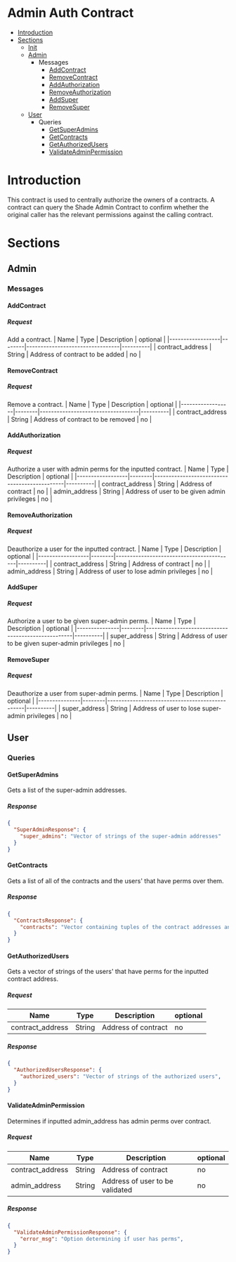 # Admin Auth Contract
* [Introduction](#Introduction)
* [Sections](#Sections)
    * [Init](#Init)
    * [Admin](#Admin)
        * Messages
            * [AddContract](#AddContract)
            * [RemoveContract](#RemoveContract)
            * [AddAuthorization](#AddAuthorization)
            * [RemoveAuthorization](#RemoveAuthorization)
            * [AddSuper](#AddSuper)
            * [RemoveSuper](#RemoveSuper)
    * [User](#User)
        * Queries
            * [GetSuperAdmins](#GetSuperAdmins)
            * [GetContracts](#GetContracts)
            * [GetAuthorizedUsers](#GetAuthorizedUsers)
            * [ValidateAdminPermission](#ValidateAdminPermission)
# Introduction
This contract is used to centrally authorize the owners of a contracts. A contract can query the Shade Admin Contract to confirm whether the original caller has the relevant permissions against the calling contract.

# Sections

## Admin

### Messages
#### AddContract
##### Request
Add a contract.
| Name             | Type   | Description                     | optional |
|------------------|--------|---------------------------------|----------|
| contract_address | String | Address of contract to be added | no       |

#### RemoveContract
##### Request
Remove a contract.
| Name             | Type   | Description                       | optional |
|------------------|--------|-----------------------------------|----------|
| contract_address | String | Address of contract to be removed | no       |

#### AddAuthorization
##### Request
Authorize a user with admin perms for the inputted contract.
| Name             | Type   | Description                                  | optional |
|------------------|--------|----------------------------------------------|----------|
| contract_address | String | Address of contract                          | no       |
| admin_address    | String | Address of user to be given admin privileges | no       |

#### RemoveAuthorization
##### Request
Deauthorize a user for the inputted contract.
| Name             | Type   | Description                              | optional |
|------------------|--------|------------------------------------------|----------|
| contract_address | String | Address of contract                      | no       |
| admin_address    | String | Address of user to lose admin privileges | no       |

#### AddSuper
##### Request
Authorize a user to be given super-admin perms.
| Name          | Type   | Description                                        | optional |
|---------------|--------|----------------------------------------------------|----------|
| super_address | String | Address of user to be given super-admin privileges | no       |

#### RemoveSuper
##### Request
Deauthorize a user from super-admin perms.
| Name          | Type   | Description                                    | optional |
|---------------|--------|------------------------------------------------|----------|
| super_address | String | Address of user to lose super-admin privileges | no       |


## User

### Queries

#### GetSuperAdmins
Gets a list of the super-admin addresses.
##### Response
```json
{
  "SuperAdminResponse": {
    "super_admins": "Vector of strings of the super-admin addresses"
  }
}
```

#### GetContracts
Gets a list of all of the contracts and the users' that have perms over them.
##### Response
```json
{
  "ContractsResponse": {
    "contracts": "Vector containing tuples of the contract addresses and a vector of strings of the authorized users"
  }
}
```

#### GetAuthorizedUsers
Gets a vector of strings of the users' that have perms for the inputted contract address.
##### Request
| Name             | Type   | Description         | optional |
|------------------|--------|---------------------|----------|
| contract_address | String | Address of contract | no       |
##### Response
```json
{
  "AuthorizedUsersResponse": {
    "authorized_users": "Vector of strings of the authorized users",
  }
}
```

#### ValidateAdminPermission
Determines if inputted admin_address has admin perms over contract.
##### Request
| Name             | Type   | Description                     | optional |
|------------------|--------|---------------------------------|----------|
| contract_address | String | Address of contract             | no       |
| admin_address    | String | Address of user to be validated | no       |
##### Response
```json
{
  "ValidateAdminPermissionResponse": {
    "error_msg": "Option determining if user has perms",
  }
}
```